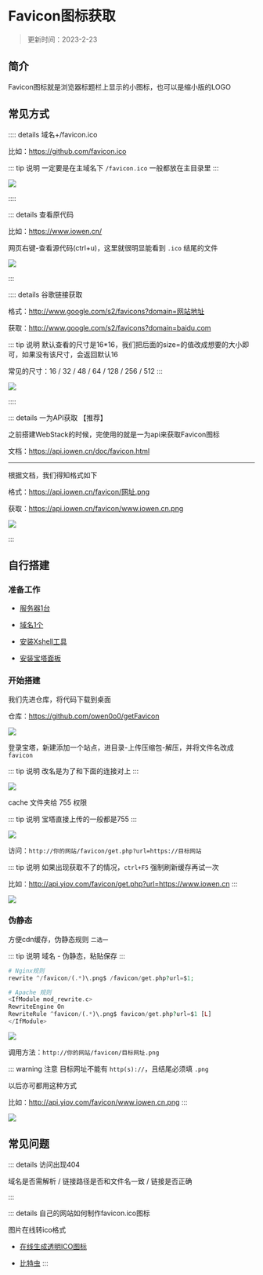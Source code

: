# Favicon图标获取

> 更新时间：2023-2-23


## 简介

Favicon图标就是浏览器标题栏上显示的小图标，也可以是缩小版的LOGO





## 常见方式



:::: details 域名+/favicon.ico

比如：https://github.com/favicon.ico

::: tip 说明
一定要是在主域名下 `/favicon.ico` 一般都放在主目录里
:::

![](/Favicon/Favicon-01.png)

::::






::: details 查看原代码

比如：https://www.iowen.cn/

网页右键-查看源代码(ctrl+u)，这里就很明显能看到 `.ico` 结尾的文件

![](/Favicon/Favicon-02.png)

:::





:::: details 谷歌链接获取

格式：http://www.google.com/s2/favicons?domain=网站地址

获取：http://www.google.com/s2/favicons?domain=baidu.com

::: tip 说明
默认查看的尺寸是16*16，我们把后面的size=的值改成想要的大小即可，如果没有该尺寸，会返回默认16

常见的尺寸：16 / 32 / 48 / 64 / 128 / 256 / 512
:::

![](/Favicon/Favicon-03.png)

::::



::: details 一为API获取 【推荐】

之前搭建WebStack的时候，完使用的就是一为api来获取Favicon图标

文档：https://api.iowen.cn/doc/favicon.html

---

根据文档，我们得知格式如下

格式：https://api.iowen.cn/favicon/网址.png

获取：https://api.iowen.cn/favicon/www.iowen.cn.png

![](/Favicon/Favicon-04.png)

:::




## 自行搭建


### 准备工作


* [服务器1台](./Server.md)

* [域名1个](./domain.md)

* [安装Xshell工具](./Xshell.md)

* [安装宝塔面板](./BT.md)





### 开始搭建

我们先进仓库，将代码下载到桌面

仓库：https://github.com/owen0o0/getFavicon

![](/Favicon/Favicon-05.png)

登录宝塔，新建添加一个站点，进目录-上传压缩包-解压，并将文件名改成 `favicon`

::: tip 说明
改名是为了和下面的连接对上
:::

![](/Favicon/Favicon-06.png)


cache 文件夹给 755 权限

::: tip 说明
宝塔直接上传的一般都是755
:::

![](/Favicon/Favicon-07.png)


访问：`http://你的网站/favicon/get.php?url=https://目标网站`

::: tip 说明
如果出现获取不了的情况，`ctrl+F5` 强制刷新缓存再试一次

比如：http://api.yiov.com/favicon/get.php?url=https://www.iowen.cn
:::

![](/Favicon/Favicon-09.png)



### 伪静态

方便cdn缓存，伪静态规则 `二选一`

::: tip 说明
域名 - 伪静态，粘贴保存
:::

```php
# Nginx规则
rewrite ^/favicon/(.*)\.png$ /favicon/get.php?url=$1;
```

```php
# Apache 规则
<IfModule mod_rewrite.c>
RewriteEngine On
RewriteRule ^favicon/(.*)\.png$ favicon/get.php?url=$1 [L]
</IfModule>
```
![](/Favicon/Favicon-08.png)


调用方法：`http://你的网站/favicon/目标网址.png`

::: warning 注意
目标网址不能有 `http(s)://`，且结尾必须填 `.png`

以后亦可都用这种方式

比如：http://api.yiov.com/favicon/www.iowen.cn.png
:::

![](/Favicon/Favicon-09.png)







## 常见问题



::: details 访问出现404

域名是否需解析 / 链接路径是否和文件名一致 / 链接是否正确

:::


::: details 自己的网站如何制作favicon.ico图标

图片在线转ico格式

* [在线生成透明ICO图标](http://www.ico51.cn/)

* [比特虫](https://www.bitbug.net/?rsv_upd=1)
:::